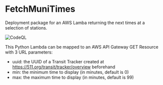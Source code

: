 # FetchMuniTimes

Deployment package for an AWS Lamba returning the next times at a selection of stations.

![CodeQL](https://github.com/thomasleplus/FetchMuniTimes/workflows/CodeQL/badge.svg)

This Python Lambda can be mapped to an AWS API Gateway GET Resource with 3 URL parameters:
* uuid: the UUID of a Transit Tracker created at https://511.org/transit/tracker/overview beforehand
* min: the minimum time to display (in minutes, default is 0)
* max: the maximum time to display (in minutes, default is 99)

